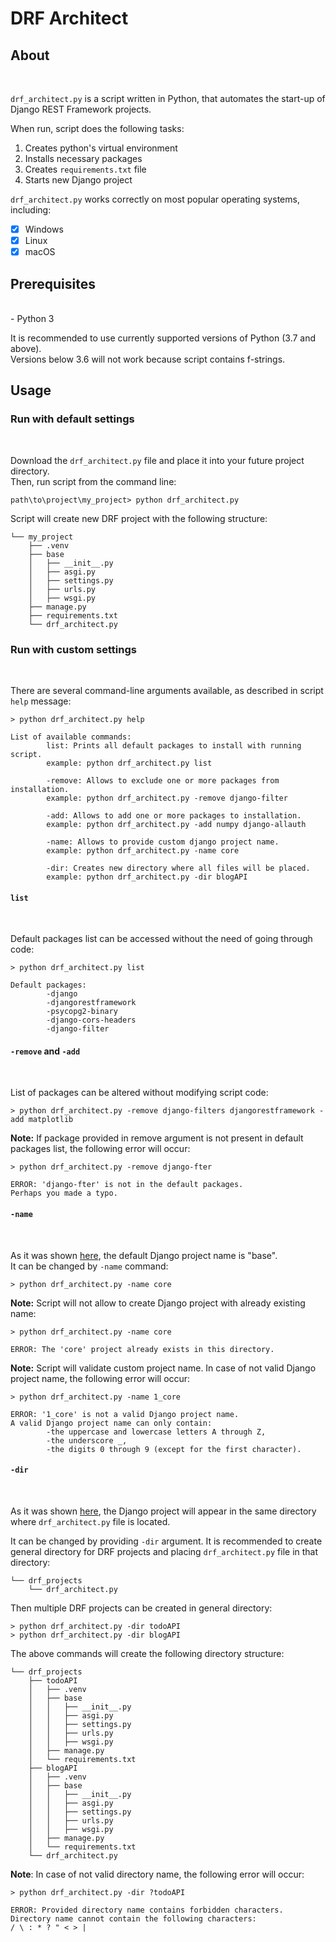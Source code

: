 # **DRF Architect**

## **About**

<br>

`drf_architect.py` is a script written in Python, that automates the start-up of Django REST Framework projects.

When run, script does the following tasks:

1. Creates python's virtual environment
2. Installs necessary packages
3. Creates `requirements.txt` file
4. Starts new Django project

`drf_architect.py` works correctly on most popular operating systems, including:

-   [x] Windows
-   [x] Linux
-   [x] macOS

## **Prerequisites**

<br>
-   Python 3

It is recommended to use currently supported versions of Python (3.7 and above).  
Versions below 3.6 will not work because script contains f-strings.

## **Usage**

### **Run with default settings**

<br>

Download the `drf_architect.py` file and place it into your future project directory.  
Then, run script from the command line:

```
path\to\project\my_project> python drf_architect.py
```

Script will create new DRF project with the following structure:

```
└── my_project
    ├── .venv
    ├── base
    │   ├── __init__.py
    │   ├── asgi.py
    │   ├── settings.py
    │   ├── urls.py
    │   ├── wsgi.py
    ├── manage.py
    ├── requirements.txt
    └── drf_architect.py
```

### **Run with custom settings**

<br>

There are several command-line arguments available, as described in script `help` message:

```
> python drf_architect.py help

List of available commands:
        list: Prints all default packages to install with running script.
        example: python drf_architect.py list

        -remove: Allows to exclude one or more packages from installation.
        example: python drf_architect.py -remove django-filter

        -add: Allows to add one or more packages to installation.
        example: python drf_architect.py -add numpy django-allauth

        -name: Allows to provide custom django project name.
        example: python drf_architect.py -name core

        -dir: Creates new directory where all files will be placed.
        example: python drf_architect.py -dir blogAPI
```

#### **`list`**

<br>

Default packages list can be accessed without the need of going through code:

```
> python drf_architect.py list

Default packages:
        -django
        -djangorestframework
        -psycopg2-binary
        -django-cors-headers
        -django-filter
```

#### **`-remove`** and **`-add`**

<br>

List of packages can be altered without modifying script code:

```
> python drf_architect.py -remove django-filters djangorestframework -add matplotlib
```

**Note:** If package provided in remove argument is not present in default packages list,
the following error will occur:

```
> python drf_architect.py -remove django-fter

ERROR: 'django-fter' is not in the default packages.
Perhaps you made a typo.
```

#### **`-name`**

<br>

As it was shown [here](#run-with-default-settings), the default Django project name is "base".  
It can be changed by `-name` command:

```
> python drf_architect.py -name core
```

**Note:** Script will not allow to create Django project with already existing name:

```
> python drf_architect.py -name core

ERROR: The 'core' project already exists in this directory.
```

**Note:** Script will validate custom project name. In case of not valid Django project name,
the following error will occur:

```
> python drf_architect.py -name 1_core

ERROR: '1_core' is not a valid Django project name.
A valid Django project name can only contain:
        -the uppercase and lowercase letters A through Z,
        -the underscore _,
        -the digits 0 through 9 (except for the first character).
```

#### **`-dir`**

<br>

As it was shown [here](#run-with-default-settings), the Django project will
appear in the same directory where `drf_architect.py` file is located.

It can be changed by providing `-dir` argument. It is recommended to create
general directory for DRF projects and placing `drf_architect.py` file in that directory:

```
└── drf_projects
    └── drf_architect.py
```

Then multiple DRF projects can be created in general directory:

```
> python drf_architect.py -dir todoAPI
> python drf_architect.py -dir blogAPI
```

The above commands will create the following directory structure:

```
└── drf_projects
    ├── todoAPI
    │   ├── .venv
    │   ├── base
    │   │   ├── __init__.py
    │   │   ├── asgi.py
    │   │   ├── settings.py
    │   │   ├── urls.py
    │   │   ├── wsgi.py
    │   ├── manage.py
    │   └── requirements.txt
    ├── blogAPI
    │   ├── .venv
    │   ├── base
    │   │   ├── __init__.py
    │   │   ├── asgi.py
    │   │   ├── settings.py
    │   │   ├── urls.py
    │   │   ├── wsgi.py
    │   ├── manage.py
    │   └── requirements.txt
    └── drf_architect.py
```

**Note**: In case of not valid directory name,
the following error will occur:

```
> python drf_architect.py -dir ?todoAPI

ERROR: Provided directory name contains forbidden characters.
Directory name cannot contain the following characters:
/ \ : * ? " < > |
```
